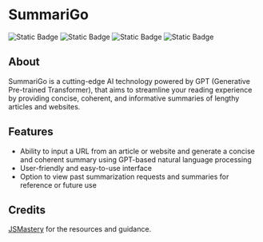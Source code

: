 # SummariGo

![Static Badge](https://img.shields.io/badge/react-blue?style=for-the-badge&logo=react&logoColor=white&link=https%3A%2F%2Freact.dev)
![Static Badge](https://img.shields.io/badge/vite-bf00ff?style=for-the-badge&logo=vite&logoColor=white&link=https%3A%2F%2Fvitejs.dev)
![Static Badge](https://img.shields.io/badge/tailwind-darkturquoise?style=for-the-badge&logo=tailwind%20css&logoColor=white&link=https%3A%2F%2Ftailwindcss.com)
![Static Badge](https://img.shields.io/badge/redux-764abc?style=for-the-badge&logo=redux&logoColor=white&link=https%3A%2F%2Fredux.js.org)

## About

SummariGo is a cutting-edge AI technology powered by GPT (Generative Pre-trained Transformer), that aims to streamline your reading experience by providing concise, coherent, and informative summaries of lengthy articles and websites.

## Features

- Ability to input a URL from an article or website and generate a concise and coherent summary using GPT-based natural language processing
- User-friendly and easy-to-use interface
- Option to view past summarization requests and summaries for reference or future use

## Credits

[JSMastery](https://www.jsmastery.pro) for the resources and guidance.
